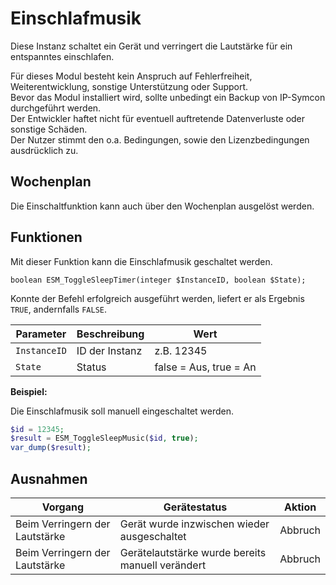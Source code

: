 # Einschlafmusik  

Diese Instanz schaltet ein Gerät und verringert die Lautstärke für ein entspanntes einschlafen.

Für dieses Modul besteht kein Anspruch auf Fehlerfreiheit, Weiterentwicklung, sonstige Unterstützung oder Support.  
Bevor das Modul installiert wird, sollte unbedingt ein Backup von IP-Symcon durchgeführt werden.  
Der Entwickler haftet nicht für eventuell auftretende Datenverluste oder sonstige Schäden.  
Der Nutzer stimmt den o.a. Bedingungen, sowie den Lizenzbedingungen ausdrücklich zu.

## Wochenplan

Die Einschaltfunktion kann auch über den Wochenplan ausgelöst werden.

## Funktionen

Mit dieser Funktion kann die Einschlafmusik geschaltet werden.

```text
boolean ESM_ToggleSleepTimer(integer $InstanceID, boolean $State);
```

Konnte der Befehl erfolgreich ausgeführt werden, liefert er als Ergebnis `TRUE`, andernfalls `FALSE`.

| Parameter    | Beschreibung   | Wert                        |
|--------------|----------------|-----------------------------|
| `InstanceID` | ID der Instanz | z.B. 12345                  |
| `State`      | Status         | false = Aus, true = An      |

**Beispiel:**

Die Einschlafmusik soll manuell eingeschaltet werden.

```php
$id = 12345;
$result = ESM_ToggleSleepMusic($id, true);
var_dump($result);
```

## Ausnahmen

| Vorgang                        | Gerätestatus                                     | Aktion  |
|--------------------------------|--------------------------------------------------|---------|
| Beim Verringern der Lautstärke | Gerät wurde inzwischen wieder ausgeschaltet      | Abbruch |
| Beim Verringern der Lautstärke | Gerätelautstärke wurde bereits manuell verändert | Abbruch |